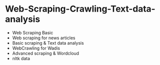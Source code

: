 # Web-Scraping-Crawling-Text-data-analysis
- Web Scraping Basic
- Web scraping for news articles 
- Basic scraping & Text data analysis 
- WebCrawling for Wadis
- Advanced scraping & Wordcloud 
- nltk data
